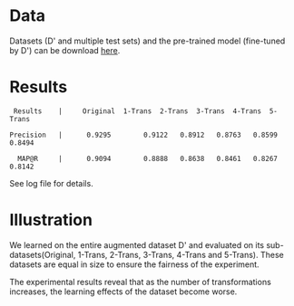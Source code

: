 # Data

Datasets (D' and multiple test sets) and the pre-trained model (fine-tuned by D') can be download [here](https://zenodo.org/record/5679348#.YY4s9GBBxsY).

# Results
```
 Results    |     Original  1-Trans  2-Trans  3-Trans  4-Trans  5-Trans

Precision   |      0.9295        0.9122   0.8912   0.8763   0.8599  0.8494

  MAP@R     |      0.9094        0.8888   0.8638   0.8461   0.8267  0.8142
```

See log file for details.


# Illustration

We learned on the entire augmented dataset D' and evaluated on its sub-datasets(Original, 1-Trans, 2-Trans, 3-Trans, 4-Trans and 5-Trans). These datasets are equal in size to ensure the fairness of the experiment.

The experimental results reveal that as the number of transformations increases, the learning effects of the dataset become worse.





